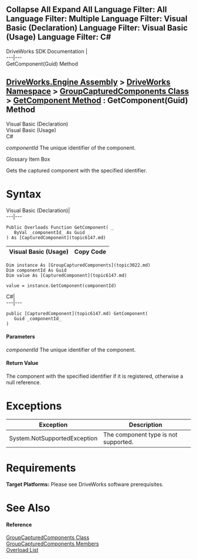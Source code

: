 Collapse All Expand All Language Filter: All  Language Filter: Multiple  Language Filter: Visual Basic (Declaration) Language Filter: Visual Basic (Usage) Language Filter: C#  
---  
DriveWorks SDK Documentation  |   
---|---  
GetComponent(Guid) Method   
  
[DriveWorks.Engine Assembly](topic2156.md) > [DriveWorks Namespace](topic2159.md) > [GroupCapturedComponents Class](topic3022.md) > [GetComponent Method](topic3036.md) : GetComponent(Guid) Method  
---  
  
Visual Basic (Declaration)    
Visual Basic (Usage)    
C# 

_componentId_
    The unique identifier of the component.

Glossary Item Box

Gets the captured component with the specified identifier. 

# Syntax

Visual Basic (Declaration)|   
---|---  
      
    
    Public Overloads Function GetComponent( _
       ByVal _componentId_ As Guid _
    ) As [CapturedComponent](topic6147.md)  
  
Visual Basic (Usage)| Copy Code  
---|---  
      
    
    Dim instance As [GroupCapturedComponents](topic3022.md)
    Dim componentId As Guid
    Dim value As [CapturedComponent](topic6147.md)
     
    value = instance.GetComponent(componentId)  
  
C#|   
---|---  
      
    
    public [CapturedComponent](topic6147.md) GetComponent( 
       Guid _componentId_
    )  
  
#### Parameters

 _componentId_
    The unique identifier of the component.

#### Return Value

The component with the specified identifier if it is registered, otherwise a null reference.

# Exceptions

Exception| Description  
---|---  
System.NotSupportedException| The component type is not supported.  
  
# Requirements

**Target Platforms:** Please see DriveWorks software prerequisites.

# See Also

#### Reference

[GroupCapturedComponents Class](topic3022.md)   
[GroupCapturedComponents Members](topic3023.md)   
[Overload List](topic3036.md)


